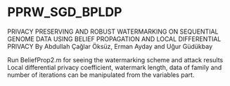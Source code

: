 # PPRW_SGD_BPLDP
PRIVACY PRESERVING AND ROBUST WATERMARKING ON SEQUENTIAL GENOME DATA USING BELIEF PROPAGATION AND LOCAL DIFFERENTIAL PRIVACY
By Abdullah Çağlar Öksüz, Erman Ayday and Uğur Güdükbay

Run BeliefProp2.m for seeing the watermarking scheme and attack results
Local differential privacy coefficient, watermark length, data of family and number of iterations can be manipulated from the variables part.
